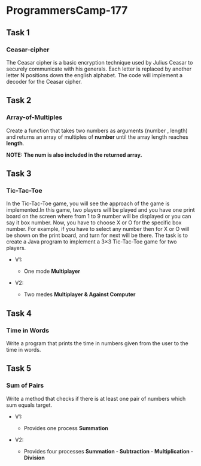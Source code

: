 # ProgrammersCamp-177

## Task 1
### Ceasar-cipher

The Ceasar cipher is a basic encryption technique used by Julius Ceasar to securely communicate with his generals. Each letter is replaced by another letter N positions down the english alphabet. The code will implement a decoder for the Ceasar cipher.


## Task 2
### Array-of-Multiples

Create a function that takes two numbers as arguments (number , length) and returns an array of multiples of **number** until the array length reaches **length**.

**NOTE: The num is also included in the returned array.**


## Task 3
### Tic-Tac-Toe

In the Tic-Tac-Toe game, you will see the approach of the game is implemented.In this game, two players will be played and you have one print board on the screen where from 1 to 9 number will be displayed or you can say it box number. Now, you have to choose X or O for the specific box number. For example, if you have to select any number then for X or O will be shown on the print board, and turn for next will be there. The task is to create a Java program to implement a 3×3 Tic-Tac-Toe game for two players.

* V1:
  * One mode **Multiplayer**

* V2:
  * Two medes **Multiplayer & Against Computer**
  

## Task 4
### Time in Words

Write a program that prints the time in numbers given from the user to the time in words.


## Task 5
### Sum of Pairs

Write a method that checks if there is at least one pair of numbers which sum equals target.

* V1:
  * Provides one process **Summation**
  
* V2:
  * Provides four processes **Summation - Subtraction - Multiplication - Division**
